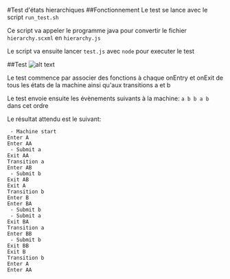 #Test d'états hierarchiques
##Fonctionnement
Le test se lance avec le script `run_test.sh`

Ce script va appeler le programme java pour 
convertir le fichier `hierarchy.scxml` en `hierarchy.js`

Le script va ensuite lancer `test.js` avec `node` pour executer le test

##Test
![alt text](http://i.imgur.com/pZl4TVo.png "Statemachine")

Le test commence par associer des fonctions à 
chaque onEntry et onExit de tous les états de la machine
ainsi qu'aux transitions a et b

Le test envoie ensuite les évènements suivants à la machine: `a b b a b` dans cet ordre

Le résultat attendu est le suivant:

```
 - Machine start
Enter A
Enter AA
 - Submit a
Exit AA
Transition a
Enter AB
 - Submit b
Exit AB
Exit A
Transition b
Enter B
Enter BA
 - Submit b
 - Submit a
Exit BA
Transition a
Enter BB
 - Submit b
Exit BB
Exit B
Transition b
Enter A
Enter AA
```

